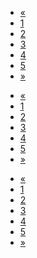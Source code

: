 <!DOCTYPE html>
<html>
<head lang="en">
    <meta charset="UTF-8">
    <title>分页</title>
    <link href="bootstrap.min.css" rel="stylesheet">
</head>
<body>
    <nav>
        <ul class="pagination pagination-lg">
            <li class="disabled"><a href="#">&laquo;</a></li>
            <li class="active"><a href="#">1</a></li>
            <li><a href="#">2</a></li>
            <li><a href="#">3</a></li>
            <li><a href="#">4</a></li>
            <li><a href="#">5</a></li>
            <li><a href="#">&raquo;</a></li>
        </ul>
    </nav>
    <nav>
        <ul class="pagination">
            <li class="disabled"><a href="#">&laquo;</a></li>
            <li class="active"><a href="#">1</a></li>
            <li><a href="#">2</a></li>
            <li><a href="#">3</a></li>
            <li><a href="#">4</a></li>
            <li><a href="#">5</a></li>
            <li><a href="#">&raquo;</a></li>
        </ul>
    </nav>
    <nav>
        <ul class="pagination pagination-sm">
            <li class="disabled"><a href="#">&laquo;</a></li>
            <li class="active"><a href="#">1</a></li>
            <li><a href="#">2</a></li>
            <li><a href="#">3</a></li>
            <li><a href="#">4</a></li>
            <li><a href="#">5</a></li>
            <li><a href="#">&raquo;</a></li>
        </ul>
    </nav>
</body>
</html>
